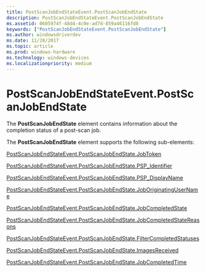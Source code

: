 ```yaml
---
title: PostScanJobEndStateEvent.PostScanJobEndState
description: PostScanJobEndStateEvent.PostScanJobEndState
ms.assetid: 0605974f-48d4-4c0e-ad7d-859a46116fd8
keywords: ["PostScanJobEndStateEvent.PostScanJobEndState"]
ms.author: windowsdriverdev
ms.date: 11/28/2017
ms.topic: article
ms.prod: windows-hardware
ms.technology: windows-devices
ms.localizationpriority: medium
---
```


# PostScanJobEndStateEvent.PostScanJobEndState


The **PostScanJobEndState** element contains information about the completion status of a post-scan job.

The **PostScanJobEndState** element supports the following sub-elements:

[PostScanJobEndStateEvent.PostScanJobEndState.JobToken](postscanjobendstateevent-postscanjobendstate-jobtoken.md)

[PostScanJobEndStateEvent.PostScanJobEndState.PSP\_Identifier](postscanjobendstateevent-postscanjobendstate-psp-identifier.md)

[PostScanJobEndStateEvent.PostScanJobEndState.PSP\_DisplayName](postscanjobendstateevent-postscanjobendstate-psp-displayname.md)

[PostScanJobEndStateEvent.PostScanJobEndState.JobOriginatingUserName](postscanjobendstateevent-postscanjobendstate-joboriginatingusername.md)

[PostScanJobEndStateEvent.PostScanJobEndState.JobCompletedState](postscanjobendstateevent-postscanjobendstate-jobcompletedstate.md)

[PostScanJobEndStateEvent.PostScanJobEndState.JobCompletedStateReasons](postscanjobendstateevent-postscanjobendstate-jobcompletedstatereasons.md)

[PostScanJobEndStateEvent.PostScanJobEndState.FilterCompletedStatuses](postscanjobendstateevent-postscanjobendstate-filtercompletedstatuses.md)

[PostScanJobEndStateEvent.PostScanJobEndState.ImagesReceived](postscanjobendstateevent-postscanjobendstate-imagesreceived.md)

[PostScanJobEndStateEvent.PostScanJobEndState.JobCompletedTime](postscanjobendstateevent-postscanjobendstate-jobcompletedtime.md)

 

 





